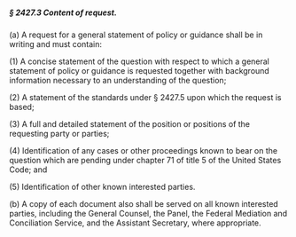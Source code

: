 ##### § 2427.3 Content of request. #####

(a) A request for a general statement of policy or guidance shall be in writing and must contain:

(1) A concise statement of the question with respect to which a general statement of policy or guidance is requested together with background information necessary to an understanding of the question;

(2) A statement of the standards under § 2427.5 upon which the request is based;

(3) A full and detailed statement of the position or positions of the requesting party or parties;

(4) Identification of any cases or other proceedings known to bear on the question which are pending under chapter 71 of title 5 of the United States Code; and

(5) Identification of other known interested parties.

(b) A copy of each document also shall be served on all known interested parties, including the General Counsel, the Panel, the Federal Mediation and Conciliation Service, and the Assistant Secretary, where appropriate.